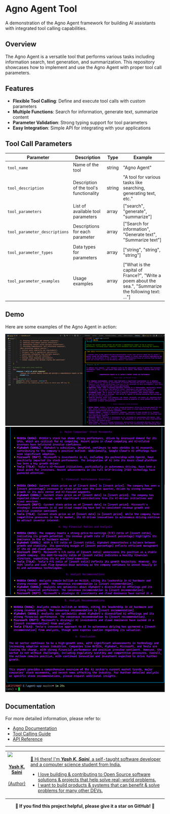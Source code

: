 # Agno Agent Tool

A demonstration of the Agno Agent framework for building AI assistants with integrated tool calling capabilities.

## Overview

The Agno Agent is a versatile tool that performs various tasks including information search, text generation, and summarization. This repository showcases how to implement and use the Agno Agent with proper tool call parameters.

## Features

- **Flexible Tool Calling**: Define and execute tool calls with custom parameters
- **Multiple Functions**: Search for information, generate text, summarize content
- **Parameter Validation**: Strong typing support for tool parameters
- **Easy Integration**: Simple API for integrating with your applications

## Tool Call Parameters

| Parameter | Description | Type | Example |
|-----------|-------------|------|---------|
| `tool_name` | Name of the tool | string | "Agno Agent" |
| `tool_description` | Description of the tool's functionality | string | "A tool for various tasks like searching, generating text, etc." |
| `tool_parameters` | List of available tool parameters | array | ["search", "generate", "summarize"] |
| `tool_parameter_descriptions` | Descriptions for each parameter | array | ["Search for information", "Generate text", "Summarize text"] |
| `tool_parameter_types` | Data types for parameters | array | ["string", "string", "string"] |
| `tool_parameter_examples` | Usage examples | array | ["What is the capital of France?", "Write a poem about the sea.", "Summarize the following text: ..."] |

## Demo

Here are some examples of the Agno Agent in action:

![Demo 1](./public/demo-1.png)
![Demo 2](./public/demo-2.png)
![Demo 3](./public/demo-3.png)

## Documentation

For more detailed information, please refer to:

- [Agno Documentation](https://docs.agno.ai)
- [Tool Calling Guide](https://docs.agno.ai/guide/tool-calling)
- [API Reference](https://docs.agno.ai/api)

---

<a href="https://github.com/yashksaini-coder">
    <table>
        <tbody>
            <tr>
                <td align="left" valign="top" width="14.28%">
                    <img src="https://github.com/yashksaini-coder.png?s=60" width="130px;"/>
                    <br/>
                    <h4 align="center">
                        <b>Yash K. Saini</b>
                    </h4>
                    <div align="center">
                        <p>(Author)</p>
                    </div>
                </td>
                <td align="left" valign="top" width="85%">
                    <p>
                        👋 Hi there! I'm <u><em><strong>Yash K. Saini</strong></em></u>, a self-taught software developer and a computer science student from India.
                    </p>
                    <ul>
                     <li>
                        I love building & contributing to Open Source software solutions & projects that help solve real-world problems.
                    </li>
                    <li>
                        I want to build products & systems that can benefit & solve problems for many other DEVs.
                    </li>
                </td>
            </tr>
        </tbody>
    </table>
</a>

<p align="center">
    <strong>🌟 If you find this project helpful, please give it a star on GitHub! 🌟</strong>
</p>